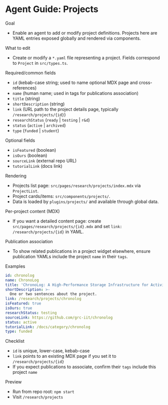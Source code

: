 # Agent Guide: Projects

Goal

- Enable an agent to add or modify project definitions. Projects here are YAML entries exposed globally and rendered via components.

What to edit

- Create or modify a `*.yaml` file representing a project. Fields correspond to `Project` in `src/types.ts`.

Required/common fields

- `id` (kebab-case string; used to name optional MDX page and cross-references)
- `name` (human name; used in tags for publications association)
- `title` (string)
- `shortDescription` (string)
- `link` (URL path to the project details page, typically `/research/projects/{id}`)
- `researchStatus` (`ready` | `testing` | `r&d`)
- `status` (`active` | `archived`)
- `type` (`funded` | `student`)

Optional fields

- `isFeatured` (boolean)
- `isOurs` (boolean)
- `sourceLink` (external repo URL)
- `tutorialLink` (docs link)

Rendering

- Projects list page: `src/pages/research/projects/index.mdx` via `ProjectList`.
- Project cards/items: `src/components/projects/`.
- Data is loaded by `plugins/projects/` and available through global data.

Per-project content (MDX)

- If you want a detailed content page: create `src/pages/research/projects/{id}.mdx` and set `link: /research/projects/{id}` in YAML.

Publication association

- To show related publications in a project widget elsewhere, ensure publication YAMLs include the project `name` in their `tags`.

Examples

```yaml
id: chronolog
name: ChronoLog
title: 'ChronoLog: A High-Performance Storage Infrastructure for Activity and Log Workloads'
shortDescription: >-
  One or two sentences about the project.
link: /research/projects/chronolog
isFeatured: true
isOurs: true
researchStatus: testing
sourceLink: https://github.com/grc-iit/chronolog
status: active
tutorialLink: /docs/category/chronolog
type: funded
```

Checklist

- `id` is unique, lower-case, kebab-case
- `link` points to an existing MDX page if you set it to `/research/projects/{id}`
- If you expect publications to associate, confirm their `tags` include this project `name`

Preview

- Run from repo root: `npm start`
- Visit `/research/projects`
